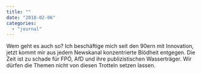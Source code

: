 ```yaml
---
title: ""
date: "2018-02-06"
categories: 
  - "journal"
---
```


Wem geht es auch so? Ich beschäftige mich seit den 90ern mit Innovation, jetzt kommt mir aus jedem Newskanal konzentrierte Blödheit entgegen. Die Zeit ist zu schade für FPÖ, AfD und ihre publizistischen Wasserträger. Wir dürfen die Themen nicht von diesen Trotteln setzen lassen.
